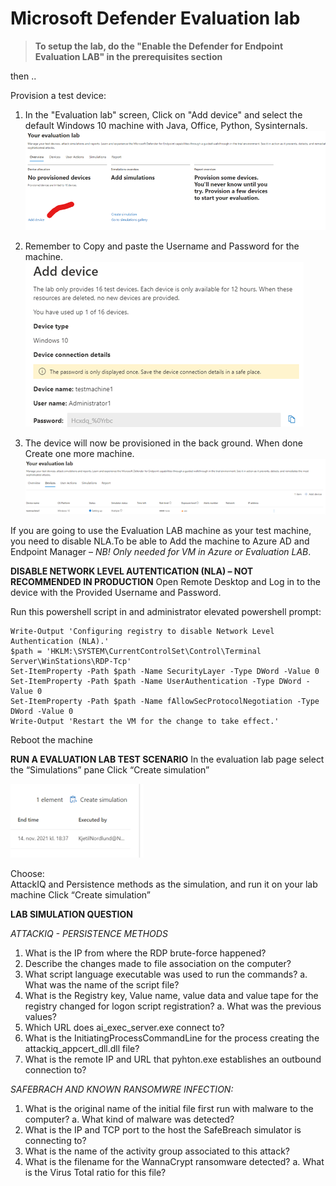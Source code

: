 # Microsoft Defender Evaluation lab

> **To setup the lab, do the "Enable the Defender for Endpoint Evaluation LAB" in the prerequisites section**

then ..

Provision a test device:
1.	In the "Evaluation lab" screen, Click on "Add device" and select the default Windows 10 machine with Java, Office, Python, Sysinternals.
![EvalLAB](../img/evallab5.png)
 
2.	Remember to Copy and paste the Username and Password for the machine.
![EvalLAB](../img/evallab6.png)

3.	The device will now be provisioned in the back ground. When done Create one more machine.
 ![EvalLAB](../img/evallab7.png)


If you are going to use the Evaluation LAB machine as your test machine, you need to disable NLA.To be able to Add the machine to Azure AD and Endpoint Manager – *NB! Only needed for VM in Azure or Evaluation LAB*.

  
**DISABLE NETWORK LEVEL AUTENTICATION (NLA) – NOT RECOMMENDED IN PRODUCTION**
Open Remote Desktop and Log in to the device with the Provided Username and Password.

Run this powershell script in and administrator elevated powershell prompt:
```
Write-Output 'Configuring registry to disable Network Level Authentication (NLA).'
$path = 'HKLM:\SYSTEM\CurrentControlSet\Control\Terminal Server\WinStations\RDP-Tcp'
Set-ItemProperty -Path $path -Name SecurityLayer -Type DWord -Value 0
Set-ItemProperty -Path $path -Name UserAuthentication -Type DWord -Value 0
Set-ItemProperty -Path $path -Name fAllowSecProtocolNegotiation -Type DWord -Value 0
Write-Output 'Restart the VM for the change to take effect.'
```
Reboot the machine


**RUN A EVALUATION LAB TEST SCENARIO**
In the evaluation lab page select the “Simulations” pane
Click “Create simulation”

![EvalLAB](../img/simul1.png)

Choose:  
AttackIQ and Persistence methods as the simulation, and run it on your lab machine
Click “Create simulation”


**LAB SIMULATION QUESTION**

*ATTACKIQ - PERSISTENCE METHODS*
1.	What is the IP from where the RDP brute-force happened?
2.	Describe the changes made to file association on the computer?
3.	What script language executable was used to run the commands?
a.	What was the name of the script file?
4.	What is the Registry key, Value name, value data and value tape for the registry changed for logon script registration?
a.	What was the previous values?
5.	Which URL does ai_exec_server.exe connect to?
6.	What is the InitiatingProcessCommandLine for the process creating the attackiq_appcert_dll.dll file?
7.	What is the remote IP and URL that pyhton.exe establishes an outbound connection to?

*SAFEBRACH AND KNOWN RANSOMWRE INFECTION:*
1.	What is the original name of the initial file first run with malware to the computer?
a.	What kind of malware was detected?
2.	What is the IP and TCP port to the host the SafeBreach simulator is connecting to?
3.	What is the name of the activity group associated to this attack?
4.	What is the filename for the WannaCrypt ransomware detected?
a.	What is the Virus Total ratio for this file?
